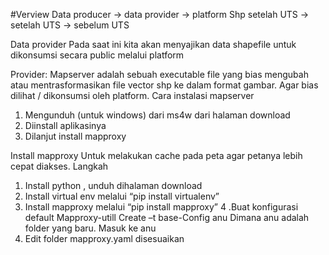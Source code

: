 #Verview
Data producer  -> data provider -> platform
Shp   setelah UTS -> setelah UTS -> sebelum UTS

Data provider
Pada saat ini kita akan menyajikan data shapefile untuk dikonsumsi secara public melalui platform

Provider: Mapserver adalah sebuah executable file yang bias mengubah atau mentrasformasikan file vector shp ke dalam format gambar. Agar bias dilihat / dikonsumsi oleh platform.
Cara instalasi mapserver
1.	Mengunduh (untuk windows) dari ms4w dari halaman download
2.	Diinstall aplikasinya
3.	Dilanjut install mapproxy

Install mapproxy
Untuk melakukan cache pada peta agar petanya lebih cepat diakses.
Langkah
1.	Install python , unduh dihalaman download
2.	Install virtual env melalui “pip install virtualenv”
3.	Install mapproxy melalui “pip install mapproxy”
     4  .Buat konfigurasi default
Mapproxy-utill Create –t base-Config anu
Dimana anu adalah folder yang baru. Masuk ke anu
4.	Edit folder mapproxy.yaml disesuaikan 

